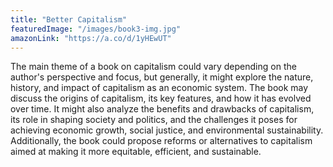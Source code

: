 ```yaml
---
title: "Better Capitalism"
featuredImage: "/images/book3-img.jpg"
amazonLink: "https://a.co/d/1yHEwUT"
---
```


<!-- Main Theme Details -->

The main theme of a book on capitalism could vary depending on the
author's perspective and focus, but generally, it might explore the
nature, history, and impact of capitalism as an economic system. The
book may discuss the origins of capitalism, its key features, and
how it has evolved over time. It might also analyze the benefits and
drawbacks of capitalism, its role in shaping society and politics,
and the challenges it poses for achieving economic growth, social
justice, and environmental sustainability. Additionally, the book
could propose reforms or alternatives to capitalism aimed at making
it more equitable, efficient, and sustainable.